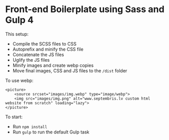 # Front-end Boilerplate using Sass and Gulp 4

This setup:

* Compile the SCSS files to CSS
* Autoprefix and minify the CSS file
* Concatenate the JS files
* Uglify the JS files
* Minify images and create webp copies
* Move final images, CSS and JS files to the `/dist` folder

To use webp:
```
<picture>
	<source srcset="images/img.webp" type="image/webp">
	<img src="images/img.png" alt="www.septembris.lv custom html website from scratch" loading="lazy">
</picture>
```
To start:
* Run `npm install`
* Run `gulp` to run the default Gulp task
